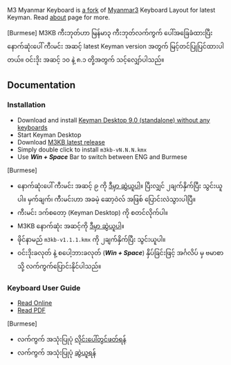 M3 Myanmar Keyboard is [a fork](https://en.wikipedia.org/wiki/Fork_(software_development)) of [Myanmar3](https://code.google.com/archive/p/myanmar3source/) Keyboard Layout for latest Keyman. Read [about](about) page for more.

[Burmese]
M3KB ကီးဘုတ်ဟာ မြန်မာ၃ ကီးဘုတ်လက်ကွက် ပေါ်အခြေခံထားပြီး နောက်ဆုံးပေါ် ကီးမင်း အဆင့် latest Keyman version အတွက် မြင့်တင်ပြုပြင်ထားပါတယ်။ ဝင်းဒိုး အဆင့် ၁၀ နဲ့ ၈.၁ တို့အတွက် သင့်လျှော်ပါသည်။

## Documentation

### Installation
- Download and install [Keyman Desktop 9.0 (standalone) without any keyboards](https://keyman.com/desktop/download.php)
- Start Keyman Desktop
- Download [M3KB latest release](https://github.com/victorskl/m3kb/releases/latest)
- Simply double click to install `m3kb-vN.N.N.kmx`
- Use ___Win + Space___ Bar to switch between ENG and Burmese

[Burmese]
- နောက်ဆုံးပေါ် ကီးမင်း အဆင့် ၉ ကို [ဒီမှာ ဆွဲယူပါ](https://keyman.com/desktop/download.php)။ ပြီးလျှင် ၂ချက်နှိက်ပြီး သွင်းယူပါ။ မှက်ချက်၊ ကီးမင်းဟာ အခမဲ့ ဆော့ဝဲလ် အဖြစ် ပြောင်းလဲသွားပါပြီ။
- ကီးမင်း ဒက်စတော့ (Keyman Desktop) ကို စတင်လိုက်ပါ။
- M3KB နောက်ဆုံး အဆင့်ကို [ဒီမှာ ဆွဲယူပါ](https://github.com/victorskl/m3kb/releases/latest)။ 
- ဖိုင်နာမည် `m3kb-v1.1.1.kmx` ကို ၂ချက်နှိက်ပြီး သွင်းယူပါ။
- ဝင်းဒိုးခလုတ် နဲ့ စပေါ့ဘားခလုတ် (___Win + Space___) နှိပ်ခြင်းဖြင့် အင်္ဂလိပ် မှ ဗမာစာ သို့ လက်ကွက်ပြောင်းနိုင်ပါသည်။


### Keyboard User Guide
- [Read Online](web/kbd.html)
- [Read PDF](m3kb_user_manual.pdf)

[Burmese]
- လက်ကွက် အသုံးပြုပုံ [လိုင်းပေါ်တွင်ဖတ်ရန်](web/kbd.html)
- လက်ကွက် အသုံးပြုပုံ [ဆွဲယူရန်](m3kb_user_manual.pdf)
